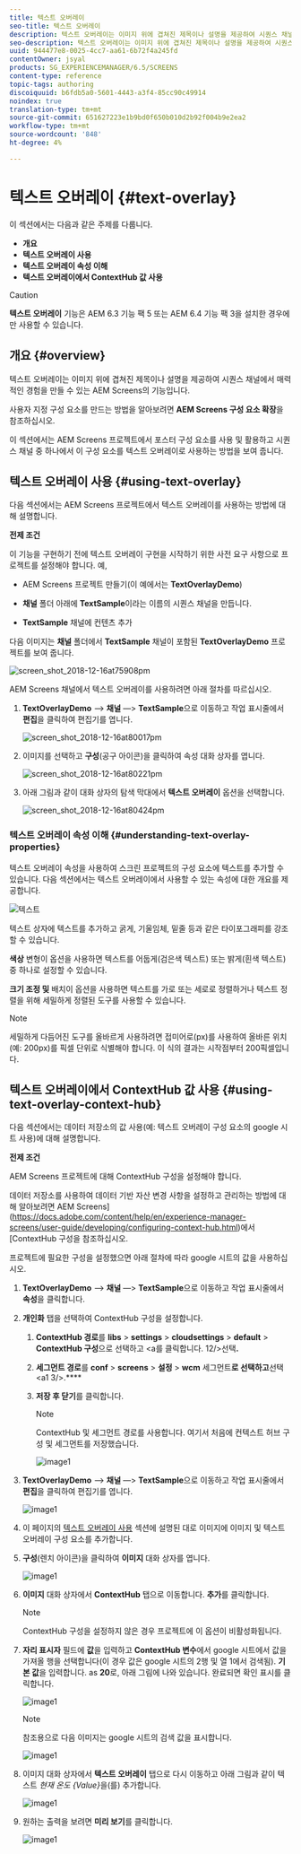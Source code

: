 ```yaml
---
title: 텍스트 오버레이
seo-title: 텍스트 오버레이
description: 텍스트 오버레이는 이미지 위에 겹쳐진 제목이나 설명을 제공하여 시퀀스 채널에서 매력적인 경험을 만들 수 있는 AEM Screens의 기능입니다. 자세한 내용은 이 페이지를 참조하십시오.
seo-description: 텍스트 오버레이는 이미지 위에 겹쳐진 제목이나 설명을 제공하여 시퀀스 채널에서 매력적인 경험을 만들 수 있는 AEM Screens의 기능입니다. 자세한 내용은 이 페이지를 참조하십시오.
uuid: 944477e8-0025-4cc7-aa61-6b72f4a245fd
contentOwner: jsyal
products: SG_EXPERIENCEMANAGER/6.5/SCREENS
content-type: reference
topic-tags: authoring
discoiquuid: b6fdb5a0-5601-4443-a3f4-85cc90c49914
noindex: true
translation-type: tm+mt
source-git-commit: 651627223e1b9bd0f650b010d2b92f004b9e2ea2
workflow-type: tm+mt
source-wordcount: '848'
ht-degree: 4%

---
```



# 텍스트 오버레이 {#text-overlay}

이 섹션에서는 다음과 같은 주제를 다룹니다.

* **개요**
* **텍스트 오버레이 사용**
* **텍스트 오버레이 속성 이해**
* **텍스트 오버레이에서 ContextHub 값 사용**

>[!CAUTION]
>
>**텍스트 오버레이** 기능은 AEM 6.3 기능 팩 5 또는 AEM 6.4 기능 팩 3을 설치한 경우에만 사용할 수 있습니다.

## 개요 {#overview}

텍스트 오버레이는 이미지 위에 겹쳐진 제목이나 설명을 제공하여 시퀀스 채널에서 매력적인 경험을 만들 수 있는 AEM Screens의 기능입니다.

사용자 지정 구성 요소를 만드는 방법을 알아보려면 **AEM Screens 구성 요소 확장**&#x200B;을 참조하십시오.

이 섹션에서는 AEM Screens 프로젝트에서 포스터 구성 요소를 사용 및 활용하고 시퀀스 채널 중 하나에서 이 구성 요소를 텍스트 오버레이로 사용하는 방법을 보여 줍니다.

## 텍스트 오버레이 사용 {#using-text-overlay}

다음 섹션에서는 AEM Screens 프로젝트에서 텍스트 오버레이를 사용하는 방법에 대해 설명합니다.

**전제 조건**

이 기능을 구현하기 전에 텍스트 오버레이 구현을 시작하기 위한 사전 요구 사항으로 프로젝트를 설정해야 합니다. 예,

* AEM Screens 프로젝트 만들기(이 예에서는 **TextOverlayDemo**)

* **채널** 폴더 아래에 **TextSample**&#x200B;이라는 이름의 시퀀스 채널을 만듭니다.

* **TextSample** 채널에 컨텐츠 추가

다음 이미지는 **채널** 폴더에서 **TextSample** 채널이 포함된 **TextOverlayDemo** 프로젝트를 보여 줍니다.

![screen_shot_2018-12-16at75908pm](assets/screen_shot_2018-12-16at75908pm.png)

AEM Screens 채널에서 텍스트 오버레이를 사용하려면 아래 절차를 따르십시오.

1. **TextOverlayDemo** —> **채널** —> **TextSample**&#x200B;으로 이동하고 작업 표시줄에서 **편집**&#x200B;을 클릭하여 편집기를 엽니다.

   ![screen_shot_2018-12-16at80017pm](assets/screen_shot_2018-12-16at80017pm.png)

1. 이미지를 선택하고 **구성**(공구 아이콘)을 클릭하여 속성 대화 상자를 엽니다.

   ![screen_shot_2018-12-16at80221pm](assets/screen_shot_2018-12-16at80221pm.png)

1. 아래 그림과 같이 대화 상자의 탐색 막대에서 **텍스트 오버레이** 옵션을 선택합니다.

   ![screen_shot_2018-12-16at80424pm](assets/screen_shot_2018-12-16at80424pm.png)

### 텍스트 오버레이 속성 이해 {#understanding-text-overlay-properties}

텍스트 오버레이 속성을 사용하여 스크린 프로젝트의 구성 요소에 텍스트를 추가할 수 있습니다. 다음 섹션에서는 텍스트 오버레이에서 사용할 수 있는 속성에 대한 개요를 제공합니다.

![텍스트](assets/text.gif)

텍스트 상자에 텍스트를 추가하고 굵게, 기울임체, 밑줄 등과 같은 타이포그래피를 강조할 수 있습니다.

**색상** 변형이 옵션을 사용하면 텍스트를 어둡게(검은색 텍스트) 또는 밝게(흰색 텍스트) 중 하나로 설정할 수 있습니다.

**크기 조정 및** 배치이 옵션을 사용하면 텍스트를 가로 또는 세로로 정렬하거나 텍스트 정렬을 위해 세밀하게 정렬된 도구를 사용할 수 있습니다.

>[!NOTE]
>
>세밀하게 다듬어진 도구를 올바르게 사용하려면 접미어로(px)를 사용하여 올바른 위치(예: 200px)를 픽셀 단위로 식별해야 합니다. 이 식의 결과는 시작점부터 200픽셀입니다.

## 텍스트 오버레이에서 ContextHub 값 사용 {#using-text-overlay-context-hub}

다음 섹션에서는 데이터 저장소의 값 사용(예: 텍스트 오버레이 구성 요소의 google 시트 사용)에 대해 설명합니다.

**전제 조건**

AEM Screens 프로젝트에 대해 ContextHub 구성을 설정해야 합니다.

데이터 저장소를 사용하여 데이터 기반 자산 변경 사항을 설정하고 관리하는 방법에 대해 알아보려면 AEM Screens](https://docs.adobe.com/content/help/en/experience-manager-screens/user-guide/developing/configuring-context-hub.html)에서 [ContextHub 구성을 참조하십시오.

프로젝트에 필요한 구성을 설정했으면 아래 절차에 따라 google 시트의 값을 사용하십시오.

1. **TextOverlayDemo** —> **채널** —> **TextSample**&#x200B;으로 이동하고 작업 표시줄에서 **속성**&#x200B;을 클릭합니다.

1. **개인화** 탭을 선택하여 ContextHub 구성을 설정합니다.

   1. **ContextHub 경로**&#x200B;를 **libs** > **settings** > **cloudsettings** > **default** > **ContextHub 구성**&#x200B;으로 선택하고 &lt;a를 클릭합니다. 12/>선택&#x200B;**.**

   1. **세그먼트 경로**&#x200B;를 **conf** > **screens** > **설정** > **wcm** 세그먼트&#x200B;**로 선택하고**&#x200B;선택&lt;a1 3/>.****

   1. **저장 후 닫기**&#x200B;를 클릭합니다.

      >[!NOTE]
      >
      >ContextHub 및 세그먼트 경로를 사용합니다. 여기서 처음에 컨텍스트 허브 구성 및 세그먼트를 저장했습니다.

      ![image1](/help/user-guide/assets/text-overlay/text-overlay8.png)

1. **TextOverlayDemo** —> **채널** —> **TextSample**&#x200B;으로 이동하고 작업 표시줄에서 **편집**&#x200B;을 클릭하여 편집기를 엽니다.

   ![image1](/help/user-guide/assets/text-overlay/text-overlay1.png)

1. 이 페이지의 [텍스트 오버레이 사용](/help/user-guide/text-overlay.md#using-text-overlay) 섹션에 설명된 대로 이미지에 이미지 및 텍스트 오버레이 구성 요소를 추가합니다.

1. **구성**(렌치 아이콘)을 클릭하여 **이미지** 대화 상자를 엽니다.

   ![image1](/help/user-guide/assets/text-overlay/text-overlay4.png)

1. **이미지** 대화 상자에서 **ContextHub** 탭으로 이동합니다. **추가**&#x200B;를 클릭합니다.

   >[!NOTE]
   >ContextHub 구성을 설정하지 않은 경우 프로젝트에 이 옵션이 비활성화됩니다.

1. **자리 표시자** 필드에 **값**&#x200B;을 입력하고 **ContextHub 변수**&#x200B;에서 google 시트에서 값을 가져올 행을 선택합니다(이 경우 값은 google 시트의 2행 및 열 1에서 검색됨). **기본 값**&#x200B;을 입력합니다. as **20**&#x200B;로, 아래 그림에 나와 있습니다. 완료되면 확인 표시를 클릭합니다.

   ![image1](/help/user-guide/assets/text-overlay/text-overlay5.png)

   >[!NOTE]
   >참조용으로 다음 이미지는 google 시트의 검색 값을 표시합니다.

   ![image1](/help/user-guide/assets/text-overlay/text-overlay6.png)

1. 이미지 대화 상자에서 **텍스트 오버레이** 탭으로 다시 이동하고 아래 그림과 같이 텍스트 *현재 온도 {Value}*&#x200B;을(를) 추가합니다.

   ![image1](/help/user-guide/assets/text-overlay/text-overlay7.png)

1. 원하는 출력을 보려면 **미리 보기**&#x200B;를 클릭합니다.

   ![image1](/help/user-guide/assets/text-overlay/text-overlay10.png)















